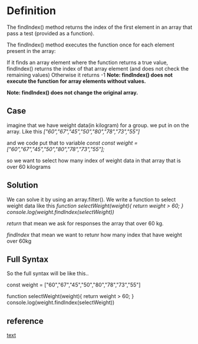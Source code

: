 # Definition
The findIndex() method returns the index of the first element in an array that pass a test (provided as a function).

The findIndex() method executes the function once for each element present in the array:

If it finds an array element where the function returns a true value, findIndex() returns the index of that array element (and does not check the remaining values)
Otherwise it returns -1
**Note: findIndex() does not execute the function for array elements without values.**

**Note: findIndex() does not change the original array.**

## Case
imagine that we have weight data(in kilogram) for a group. we put in on the array. Like this
*["60","67","45","50","80","78","73","55"]*

and we code put that to variable *const*
*const weight = ["60","67","45","50","80","78","73","55"];*

so we want to select how many index of weight data in that array that is over 60 kilograms

## Solution
We can solve it by using an array.filter(). We write a function to select weight data like this
*function selectWeight(weight){
    return weight > 60;
}
console.log(weight.findIndex(selectWeight))*

*return* that mean we ask for responses the array that over 60 kg.

*findIndex* that mean we want to retunr how many index that have weight over 60kg

## Full Syntax
So the full syntax will be like this..

const weight = ["60","67","45","50","80","78","73","55"]

function selectWeight(weight){
    return weight > 60;
}
console.log(weight.findIndex(selectWeight))


## reference
[text](https://www.w3schools.com/jsref/jsref_findindex.asp)